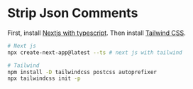 # Strip Json Comments

First, install [Nextjs with typescript](https://nextjs.org/docs/basic-features/typescript).
Then install [Tailwind CSS](https://tailwindcss.com/docs/guides/nextjs).

```bash
# Next js
npx create-next-app@latest --ts # next js with tailwind

# Tailwind
npm install -D tailwindcss postcss autoprefixer
npx tailwindcss init -p
```
